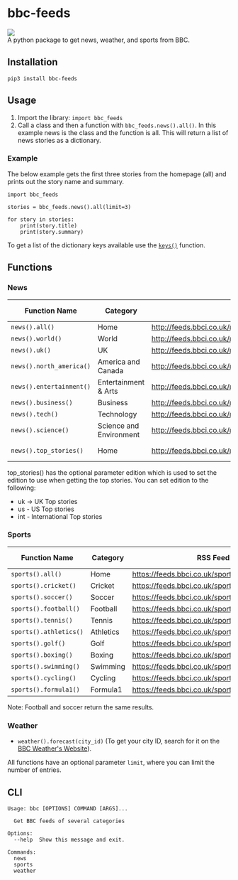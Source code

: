 # bbc-feeds
[![](https://img.shields.io/pypi/v/bbc-feeds)](https://pypi.org/project/bbc-feeds) \
A python package to get news, weather, and sports from BBC.

## Installation

`pip3 install bbc-feeds`

## Usage
1. Import the library: `import bbc_feeds`
2. Call a class and then a function with `bbc_feeds.news().all()`. In this example news is the class and the function is all. This will return a list of news stories as a dictionary.

### Example
The below example gets the first three stories from the homepage (all) and prints out the story name and summary.
```
import bbc_feeds

stories = bbc_feeds.news().all(limit=3)

for story in stories:
    print(story.title)
    print(story.summary)
```
To get a list of the dictionary keys available use the [`keys()`](https://docs.python.org/3/library/stdtypes.html#dict.keys) function.
## Functions
### News
| Function Name            | Category                | RSS Feed                                                     | Optional Parameters |
|--------------------------|-------------------------|--------------------------------------------------------------|---------------------|
| `news().all()`           | Home                    | http://feeds.bbci.co.uk/news/rss.xml                         | limit               |
| `news().world()`         | World                   | http://feeds.bbci.co.uk/news/world/rss.xml                   | limit               |
| `news().uk()`            | UK                      | http://feeds.bbci.co.uk/news/uk/rss.xml                      | limit               |
| `news().north_america()` | America and Canada      | http://feeds.bbci.co.uk/news/world/us_and_canada/rss.xml     | limit               |
| `news().entertainment()` | Entertainment & Arts    | http://feeds.bbci.co.uk/news/entertainment_and_arts/rss.xml  | limit               |
| `news().business()`      | Business                | http://feeds.bbci.co.uk/news/business/rss.xml                | limit               |
| `news().tech()`          | Technology              | http://feeds.bbci.co.uk/news/technology/rss.xml              | limit               |
| `news().science()`       | Science and Environment | http://feeds.bbci.co.uk/news/science_and_environment/rss.xml | limit               |
| `news().top_stories()`   | Home                    | http://feeds.bbci.co.uk/news/rss.xml?edition=int             | limit <br> edition  |

top_stories() has the optional parameter edition which is used to set the edition to use when getting the top stories. You can set edition to the following:
- uk -> UK Top stories
- us - US Top stories
- int - International Top stories
### Sports
| Function Name          | Category   | RSS Feed                                         | Optional Parameters |
|------------------------|------------|--------------------------------------------------|---------------------|
| `sports().all()`       | Home       | https://feeds.bbci.co.uk/sport/rss.xml           | limit               |
| `sports().cricket()`   | Cricket    | https://feeds.bbci.co.uk/sport/cricket/rss.xml   | limit               |
| `sports().soccer()`    | Soccer     | https://feeds.bbci.co.uk/sport/football/rss.xml  | limit               |
| `sports().football()`  | Football   | https://feeds.bbci.co.uk/sport/football/rss.xml  | limit               |
| `sports().tennis()`    | Tennis     | https://feeds.bbci.co.uk/sport/tennis/rss.xml    | limit               |
| `sports().athletics()` | Athletics  | https://feeds.bbci.co.uk/sport/athletics/rss.xml | limit               |
| `sports().golf()`      | Golf       | https://feeds.bbci.co.uk/sport/golf/rss.xml      | limit               |
| `sports().boxing()`    | Boxing     | https://feeds.bbci.co.uk/sport/boxing/rss.xml    | limit               |
| `sports().swimming()`  | Swimming   | https://feeds.bbci.co.uk/sport/swimming/rss.xml  | limit               |
| `sports().cycling()`   | Cycling    | https://feeds.bbci.co.uk/sport/cycling/rss.xml   | limit               |
| `sports().formula1()`  | Formula1   | https://feeds.bbci.co.uk/sport/formula1/rss.xml  | limit               |       

Note: Football and soccer return the same results.

### Weather
- `weather().forecast(city_id)` (To get your city ID, search for it on the [BBC Weather's Website](https://www.bbc.com/weather)).

All functions have an optional parameter `limit`, where you can limit the number of entries.

## CLI

    Usage: bbc [OPTIONS] COMMAND [ARGS]...

      Get BBC feeds of several categories

    Options:
      --help  Show this message and exit.

    Commands:
      news
      sports
      weather